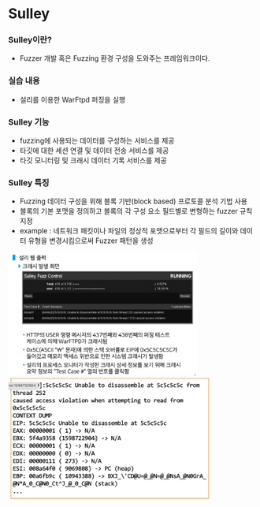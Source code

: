 # Sulley

### Sulley이란?

- Fuzzer 개발 혹은 Fuzzing 환경 구성을 도와주는 프레임워크이다.

### 실습 내용

- 설리를 이용한 WarFtpd 퍼징을 실행

### Sulley 기능

- fuzzing에 사용되는 데이터를 구성하는 서비스를 제공
- 타깃에 대한 세션 연결 및 데이터 전송 서비스를 제공
- 타깃 모니터링 및 크래시 데이터 기록 서비스를 제공

### Sulley 특징

- Fuzzing 데이터 구성을 위해 블록 기반(block based) 프로토콜 분석 기법 사용
- 블록의 기본 포맷을 정의하고 블록의 각 구성 요소 필드별로 변형하는 fuzzer 규칙 지정
- example : 네트워크 패킷이나 파일의 정상적 포맷으로부터 각 필드의 길이와 데이터 유형을 변경시킴으로써 Fuzzer 패턴을 생성

<img src="./pics/sulley-crash-1.png" height="250"/>
<img src="./pics/sulley-crash-2.png" height="250"/>
